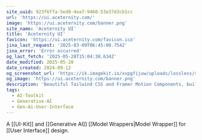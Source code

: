 ```yaml
---
site_uuid: 923f6ffa-5ed8-4ea7-9460-53e37d3cb1cc
url: 'https://ui.aceternity.com/'
image: 'https://ui.aceternity.com/banner.png'
site_name: 'Aceternity UI'
title: 'Aceternity UI'
favicon: 'https://ui.aceternity.com/favicon.ico'
jina_last_request: '2025-03-09T06:45:00.754Z'
jina_error: 'Error occurred'
og_last_fetch: '2025-05-28T15:04:38.634Z'
date_modified: 2025-05-28
date_created: 2024-09-12
og_screenshot_url: 'https://ik.imagekit.io/xvpgfijuw/uploads/lossless/screenshots/20250528_Aceternity_AI_og_screenshot.jpeg'
og_image: 'https://ui.aceternity.com/banner.png'
description: 'Beautiful Tailwind CSS and Framer Motion Components, built with Next.js and TypeScript.'
tags:
  - AI-Toolkit
  - Generative-AI
  - Gen-Ai-User-Interface
---
```


A [[UI-Kit]] and [[Generative AI]] [[Model Wrappers|Model Wrapper]] for [[User Interface]] design.